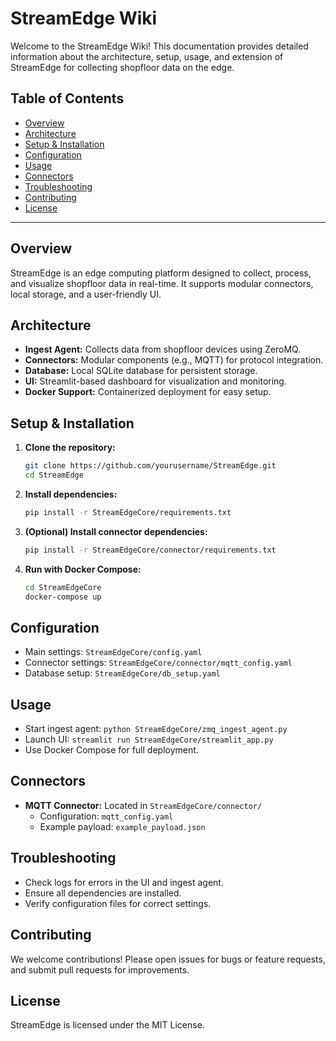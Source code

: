 # StreamEdge Wiki

Welcome to the StreamEdge Wiki! This documentation provides detailed information about the architecture, setup, usage, and extension of StreamEdge for collecting shopfloor data on the edge.

## Table of Contents

- [Overview](#overview)
- [Architecture](#architecture)
- [Setup & Installation](#setup--installation)
- [Configuration](#configuration)
- [Usage](#usage)
- [Connectors](#connectors)
- [Troubleshooting](#troubleshooting)
- [Contributing](#contributing)
- [License](#license)

---

## Overview

StreamEdge is an edge computing platform designed to collect, process, and visualize shopfloor data in real-time. It supports modular connectors, local storage, and a user-friendly UI.

## Architecture

- **Ingest Agent:** Collects data from shopfloor devices using ZeroMQ.
- **Connectors:** Modular components (e.g., MQTT) for protocol integration.
- **Database:** Local SQLite database for persistent storage.
- **UI:** Streamlit-based dashboard for visualization and monitoring.
- **Docker Support:** Containerized deployment for easy setup.

## Setup & Installation

1. **Clone the repository:**
   ```sh
   git clone https://github.com/yourusername/StreamEdge.git
   cd StreamEdge
   ```

2. **Install dependencies:**
   ```sh
   pip install -r StreamEdgeCore/requirements.txt
   ```

3. **(Optional) Install connector dependencies:**
   ```sh
   pip install -r StreamEdgeCore/connector/requirements.txt
   ```

4. **Run with Docker Compose:**
   ```sh
   cd StreamEdgeCore
   docker-compose up
   ```

## Configuration

- Main settings: `StreamEdgeCore/config.yaml`
- Connector settings: `StreamEdgeCore/connector/mqtt_config.yaml`
- Database setup: `StreamEdgeCore/db_setup.yaml`

## Usage

- Start ingest agent: `python StreamEdgeCore/zmq_ingest_agent.py`
- Launch UI: `streamlit run StreamEdgeCore/streamlit_app.py`
- Use Docker Compose for full deployment.

## Connectors

- **MQTT Connector:** Located in `StreamEdgeCore/connector/`
  - Configuration: `mqtt_config.yaml`
  - Example payload: `example_payload.json`

## Troubleshooting

- Check logs for errors in the UI and ingest agent.
- Ensure all dependencies are installed.
- Verify configuration files for correct settings.

## Contributing

We welcome contributions! Please open issues for bugs or feature requests, and submit pull requests for improvements.

## License

StreamEdge is licensed under the MIT License.
